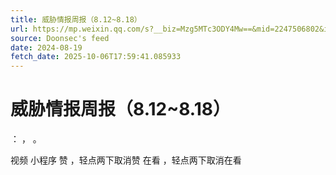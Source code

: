 ```yaml
---
title: 威胁情报周报（8.12~8.18）
url: https://mp.weixin.qq.com/s?__biz=Mzg5MTc3ODY4Mw==&mid=2247506802&idx=1&sn=9f9c090245d8e7f1f015d1aabff7a101
source: Doonsec's feed
date: 2024-08-19
fetch_date: 2025-10-06T17:59:41.085933
---
```


# 威胁情报周报（8.12~8.18）

：
，
。

视频
小程序
赞
，轻点两下取消赞
在看
，轻点两下取消在看